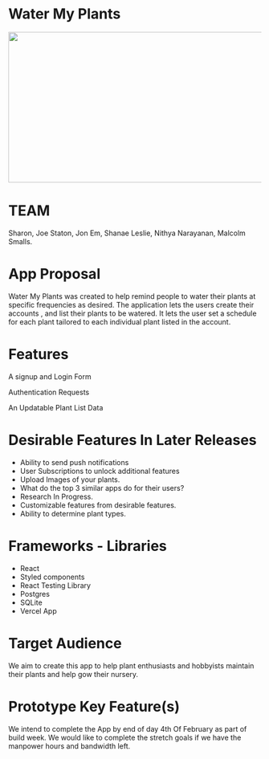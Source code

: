 # Water My Plants
<img src="https://images.unsplash.com/photo-1470058869958-2a77ade41c02?ixlib=rb-1.2.1&ixid=MnwxMjA3fDB8MHxwaG90by1wYWdlfHx8fGVufDB8fHx8&auto=format&fit=crop&w=2670&q=80" width="1000" height="300">

 # TEAM
Sharon, Joe Staton, Jon Em, Shanae Leslie, Nithya Narayanan, Malcolm Smalls.

# App Proposal

Water My Plants was created to help remind people to water their plants at specific frequencies as desired. The application lets the users create their accounts , and list their plants to be watered. It lets the user set a schedule for each plant tailored to each individual plant listed in the account. 

# Features
A signup and Login Form

Authentication Requests

An Updatable Plant List Data 

# Desirable Features In Later Releases

* Ability to send push notifications
* User Subscriptions to unlock additional features
* Upload Images of your plants. 
* What do the top 3 similar apps do for their users?
* Research In Progress. 
* Customizable features from desirable features.
* Ability to determine plant types.

# Frameworks - Libraries
 * React
 * Styled components
 * React Testing Library
 * Postgres 
 * SQLite
 * Vercel App 

# Target Audience
We aim to create this app to help plant enthusiasts and hobbyists maintain their plants 	and help gow their nursery.

# Prototype Key Feature(s)
We intend to complete the App by end of day 4th Of February as part of build week. We would like to complete the stretch goals if we have the manpower hours and bandwidth left. 
